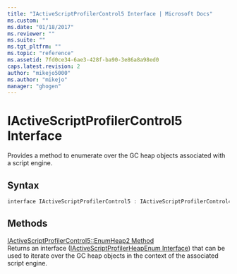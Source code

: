 ```yaml
---
title: "IActiveScriptProfilerControl5 Interface | Microsoft Docs"
ms.custom: ""
ms.date: "01/18/2017"
ms.reviewer: ""
ms.suite: ""
ms.tgt_pltfrm: ""
ms.topic: "reference"
ms.assetid: 7fd0ce34-6ae3-428f-ba90-3e86a8a98ed0
caps.latest.revision: 2
author: "mikejo5000"
ms.author: "mikejo"
manager: "ghogen"
---
```

# IActiveScriptProfilerControl5 Interface
Provides a method to enumerate over the GC heap objects associated with a script engine.  
  
## Syntax  
  
```cpp
interface IActiveScriptProfilerControl5 : IActiveScriptProfilerControl4  
```  
  
## Methods  
 [IActiveScriptProfilerControl5::EnumHeap2 Method](../../winscript/reference/iactivescriptprofilercontrol5-enumheap2-method.md)  
 Returns an interface ([IActiveScriptProfilerHeapEnum Interface](../../winscript/reference/iactivescriptprofilerheapenum-interface.md)) that can be used to iterate over the GC heap objects in the context of the associated script engine.